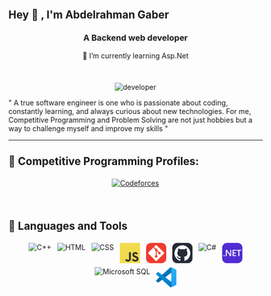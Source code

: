 ##  Hey 👋 , I'm Abdelrahman Gaber 
<h3 align = "center"> A Backend web developer </h3>



<p align = "center">🌱 I’m currently learning Asp.Net</p>
<br />

<p align = "center" dir="auto" width="245" height="180">
<img style="max-width: 50%; display: inline-block;" src="https://user-images.githubusercontent.com/60513866/193420194-36d02223-e2b7-4f5b-9327-6a331b842456.gif" alt="developer" data-target="animated-image.originalImage">
 </p>
<p >
" A true software engineer is one who is passionate about coding, constantly learning, and always curious about new technologies. For me, Competitive Programming and Problem Solving are not just hobbies but a way to challenge myself and improve my skills "
 </p>
 
 <hr></hr>


##  🤯 Competitive Programming Profiles:
<p align="center">
 <a href="https://codeforces.com/profile/Abdo_Gaber" target="_blank" rel="noopener noreferrer"> <img src="" alt="Codeforces" height="40" style="vertical-align:top; margin:4px"> </a>
</p>

<br />

## 🧰 Languages and Tools
<p align="center">
<img src="https://camo.githubusercontent.com/49bd668a4b89508b88508c17e2dda85f96108a1d644e69eaed828dbb4e0a95d5/68747470733a2f2f736b696c6c69636f6e732e6465762f69636f6e733f693d637070" alt="C++" height="40" style="vertical-align:top; margin:4px">
 <img src="https://camo.githubusercontent.com/4c31cabd8b3aa138d55adcf0a5415e5f71f38f4f5eb0ef7312ef675077834b8d/68747470733a2f2f736b696c6c69636f6e732e6465762f69636f6e733f693d68746d6c" alt="HTML" height="40" style="vertical-align:top; margin:4px">
<img src="https://camo.githubusercontent.com/e531a79257b93921f8b58efa952eb049ceb2672bcf57bd666165476261c145a8/68747470733a2f2f736b696c6c69636f6e732e6465762f69636f6e733f693d637373" alt="CSS" height="40" style="vertical-align:top; margin:4px">
<img src="https://raw.githubusercontent.com/github/explore/80688e429a7d4ef2fca1e82350fe8e3517d3494d/topics/javascript/javascript.png" alt="Javascript" height="40" style="vertical-align:top; margin:4px">
<img src="https://github.com/tandpfun/skill-icons/blob/main/icons/Git.svg" alt="Git" height="40" style="vertical-align:top; margin:4px">
<img src="https://github.com/tandpfun/skill-icons/blob/main/icons/Github-Dark.svg" alt="GitHub" height="40" style="vertical-align:top; margin:4px">
 <img src="https://img.shields.io/badge/C%23-239120?style=for-the-badge&logo=csharp&logoColor=white" alt="C#" height="40" style="vertical-align:top; margin:4px">
<img src="https://github.com/tandpfun/skill-icons/blob/main/icons/DotNet.svg" alt=".NET" height="40" style="vertical-align:top; margin:4px">
  <img src="" alt="Microsoft SQL" height="40" style="vertical-align:top; margin:4px">
 <img src="https://raw.githubusercontent.com/github/explore/80688e429a7d4ef2fca1e82350fe8e3517d3494d/topics/visual-studio-code/visual-studio-code.png" alt="VS Code" height="40" style="vertical-align:top; margin:4px">
</p>
